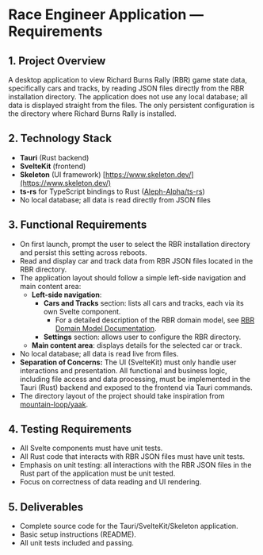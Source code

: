 # Race Engineer Application — Requirements

## 1. Project Overview

A desktop application to view Richard Burns Rally (RBR) game state data, specifically cars and tracks, by reading JSON files directly from the RBR installation directory. The application does not use any local database; all data is displayed straight from the files. The only persistent configuration is the directory where Richard Burns Rally is installed.

## 2. Technology Stack

- **Tauri** (Rust backend)
- **SvelteKit** (frontend)
- **Skeleton** (UI framework) [https://www.skeleton.dev/](https://www.skeleton.dev/)
- **ts-rs** for TypeScript bindings to Rust ([Aleph-Alpha/ts-rs](https://github.com/Aleph-Alpha/ts-rs))
- No local database; all data is read directly from JSON files

## 3. Functional Requirements

- On first launch, prompt the user to select the RBR installation directory and persist this setting across reboots.
- Read and display car and track data from RBR JSON files located in the RBR directory.
- The application layout should follow a simple left-side navigation and main content area:
  - **Left-side navigation**:
    - **Cars and Tracks** section: lists all cars and tracks, each via its own Svelte component.
      - For a detailed description of the RBR domain model, see [RBR Domain Model Documentation](./data-model-rbr.md).
    - **Settings** section: allows user to configure the RBR directory.
  - **Main content area**: displays details for the selected car or track.
- No local database; all data is read live from files.
- **Separation of Concerns:**
  The UI (SvelteKit) must only handle user interactions and presentation. All functional and business logic, including file access and data processing, must be implemented in the Tauri (Rust) backend and exposed to the frontend via Tauri commands.
- The directory layout of the project should take inspiration from [mountain-loop/yaak](https://github.com/mountain-loop/yaak).

## 4. Testing Requirements

- All Svelte components must have unit tests.
- All Rust code that interacts with RBR JSON files must have unit tests.
- Emphasis on unit testing: all interactions with the RBR JSON files in the Rust part of the application must be unit tested.
- Focus on correctness of data reading and UI rendering.

## 5. Deliverables

- Complete source code for the Tauri/SvelteKit/Skeleton application.
- Basic setup instructions (README).
- All unit tests included and passing.